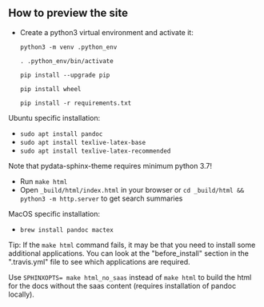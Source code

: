 ## How to preview the site

* Create a python3 virtual environment and activate it:

    ```python3 -m venv .python_env```

    ```. .python_env/bin/activate```

     ```pip install --upgrade pip```

    ```pip install wheel```

    ```pip install -r requirements.txt```

Ubuntu specific installation:

  - ``sudo apt install pandoc``
  - ``sudo apt install texlive-latex-base``
  - ``sudo apt install texlive-latex-recommended``


Note that pydata-sphinx-theme requires minimum python 3.7!

* Run ```make html```
* Open ```_build/html/index.html``` in your browser or ```cd _build/html && python3 -m http.server``` to get search summaries

MacOS specific installation:

  - ``brew install pandoc mactex``

Tip: If the ```make html``` command fails, it may be that you need to install some additional
    applications. You can look at the "before_install" section in the ".travis.yml" file to see
    which applications are required.

Use ```SPHINXOPTS= make html_no_saas``` instead of ```make html``` to build the html for the docs without the saas content (requires installation of pandoc locally).

